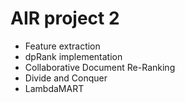 AIR project 2
=============

 - Feature extraction
 - dpRank implementation
 - Collaborative Document Re-Ranking
 - Divide and Conquer
 - LambdaMART

